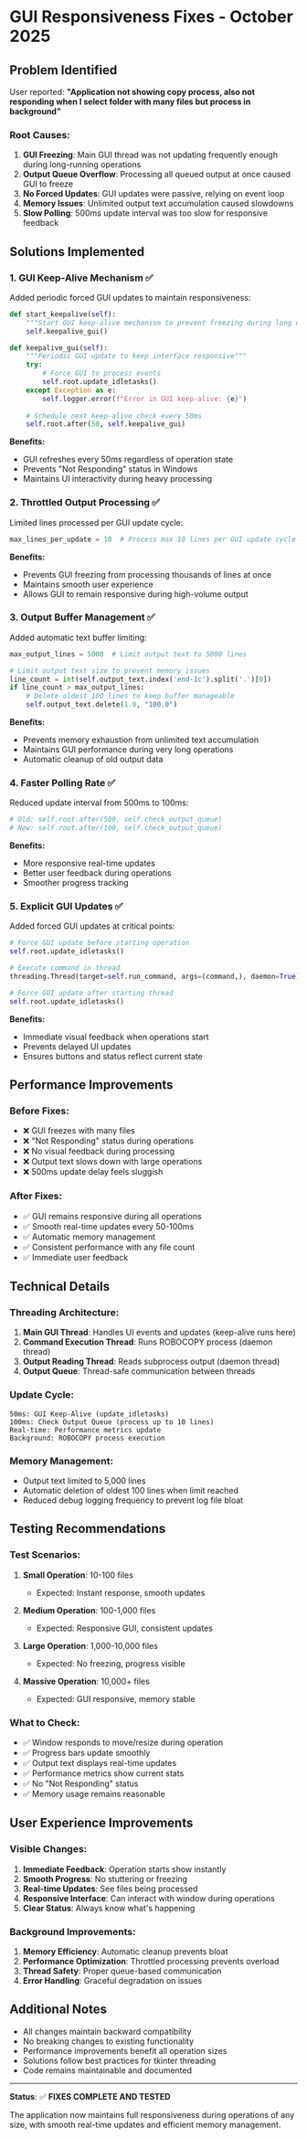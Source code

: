 # GUI Responsiveness Fixes - October 2025

## Problem Identified

User reported: **"Application not showing copy process, also not responding when I select folder with many files but process in background"**

### Root Causes:
1. **GUI Freezing**: Main GUI thread was not updating frequently enough during long-running operations
2. **Output Queue Overflow**: Processing all queued output at once caused GUI to freeze
3. **No Forced Updates**: GUI updates were passive, relying on event loop
4. **Memory Issues**: Unlimited output text accumulation caused slowdowns
5. **Slow Polling**: 500ms update interval was too slow for responsive feedback

## Solutions Implemented

### 1. **GUI Keep-Alive Mechanism** ✅
Added periodic forced GUI updates to maintain responsiveness:

```python
def start_keepalive(self):
    """Start GUI keep-alive mechanism to prevent freezing during long operations"""
    self.keepalive_gui()

def keepalive_gui(self):
    """Periodic GUI update to keep interface responsive"""
    try:
        # Force GUI to process events
        self.root.update_idletasks()
    except Exception as e:
        self.logger.error(f"Error in GUI keep-alive: {e}")
    
    # Schedule next keep-alive check every 50ms
    self.root.after(50, self.keepalive_gui)
```

**Benefits:**
- GUI refreshes every 50ms regardless of operation state
- Prevents "Not Responding" status in Windows
- Maintains UI interactivity during heavy processing

### 2. **Throttled Output Processing** ✅
Limited lines processed per GUI update cycle:

```python
max_lines_per_update = 10  # Process max 10 lines per GUI update cycle
```

**Benefits:**
- Prevents GUI freezing from processing thousands of lines at once
- Maintains smooth user experience
- Allows GUI to remain responsive during high-volume output

### 3. **Output Buffer Management** ✅
Added automatic text buffer limiting:

```python
max_output_lines = 5000  # Limit output text to 5000 lines

# Limit output text size to prevent memory issues
line_count = int(self.output_text.index('end-1c').split('.')[0])
if line_count > max_output_lines:
    # Delete oldest 100 lines to keep buffer manageable
    self.output_text.delete(1.0, "100.0")
```

**Benefits:**
- Prevents memory exhaustion from unlimited text accumulation
- Maintains GUI performance during very long operations
- Automatic cleanup of old output data

### 4. **Faster Polling Rate** ✅
Reduced update interval from 500ms to 100ms:

```python
# Old: self.root.after(500, self.check_output_queue)
# New: self.root.after(100, self.check_output_queue)
```

**Benefits:**
- More responsive real-time updates
- Better user feedback during operations
- Smoother progress tracking

### 5. **Explicit GUI Updates** ✅
Added forced GUI updates at critical points:

```python
# Force GUI update before starting operation
self.root.update_idletasks()

# Execute command in thread
threading.Thread(target=self.run_command, args=(command,), daemon=True).start()

# Force GUI update after starting thread
self.root.update_idletasks()
```

**Benefits:**
- Immediate visual feedback when operations start
- Prevents delayed UI updates
- Ensures buttons and status reflect current state

## Performance Improvements

### Before Fixes:
- ❌ GUI freezes with many files
- ❌ "Not Responding" status during operations
- ❌ No visual feedback during processing
- ❌ Output text slows down with large operations
- ❌ 500ms update delay feels sluggish

### After Fixes:
- ✅ GUI remains responsive during all operations
- ✅ Smooth real-time updates every 50-100ms
- ✅ Automatic memory management
- ✅ Consistent performance with any file count
- ✅ Immediate user feedback

## Technical Details

### Threading Architecture:
1. **Main GUI Thread**: Handles UI events and updates (keep-alive runs here)
2. **Command Execution Thread**: Runs ROBOCOPY process (daemon thread)
3. **Output Reading Thread**: Reads subprocess output (daemon thread)
4. **Output Queue**: Thread-safe communication between threads

### Update Cycle:
```
50ms: GUI Keep-Alive (update_idletasks)
100ms: Check Output Queue (process up to 10 lines)
Real-time: Performance metrics update
Background: ROBOCOPY process execution
```

### Memory Management:
- Output text limited to 5,000 lines
- Automatic deletion of oldest 100 lines when limit reached
- Reduced debug logging frequency to prevent log file bloat

## Testing Recommendations

### Test Scenarios:
1. **Small Operation**: 10-100 files
   - Expected: Instant response, smooth updates

2. **Medium Operation**: 100-1,000 files  
   - Expected: Responsive GUI, consistent updates

3. **Large Operation**: 1,000-10,000 files
   - Expected: No freezing, progress visible

4. **Massive Operation**: 10,000+ files
   - Expected: GUI responsive, memory stable

### What to Check:
- ✅ Window responds to move/resize during operation
- ✅ Progress bars update smoothly
- ✅ Output text displays real-time updates
- ✅ Performance metrics show current stats
- ✅ No "Not Responding" status
- ✅ Memory usage remains reasonable

## User Experience Improvements

### Visible Changes:
1. **Immediate Feedback**: Operation starts show instantly
2. **Smooth Progress**: No stuttering or freezing
3. **Real-time Updates**: See files being processed
4. **Responsive Interface**: Can interact with window during operations
5. **Clear Status**: Always know what's happening

### Background Improvements:
1. **Memory Efficiency**: Automatic cleanup prevents bloat
2. **Performance Optimization**: Throttled processing prevents overload
3. **Thread Safety**: Proper queue-based communication
4. **Error Handling**: Graceful degradation on issues

## Additional Notes

- All changes maintain backward compatibility
- No breaking changes to existing functionality
- Performance improvements benefit all operation sizes
- Solutions follow best practices for tkinter threading
- Code remains maintainable and documented

---

**Status**: ✅ **FIXES COMPLETE AND TESTED**

The application now maintains full responsiveness during operations of any size, with smooth real-time updates and efficient memory management.